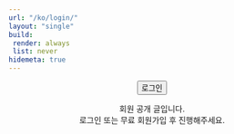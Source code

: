 ```yaml
---
url: "/ko/login/"
layout: "single"
build:
 render: always
 list: never
hidemeta: true
---
```


<div style="text-align: center;">
  <button id="login-btn" class="custom-button">로그인</button>

  <p>회원 공개 글입니다.<br>
  로그인 또는 무료 회원가입 후 진행해주세요.</p>
</div>

<!-- Netlify Identity widget -->
<script src="https://identity.netlify.com/v1/netlify-identity-widget.js"></script>
<script>
(function () {
  function sameOrigin(u) { try { return new URL(u, location.origin).origin === location.origin; } catch(e){return false;} }
  function rememberReturn() {
    const qs = new URLSearchParams(location.search);
    let dest = qs.get('next') || qs.get('redirect');
    if (dest && !sameOrigin(dest)) dest = null;
    if (!dest && document.referrer && sameOrigin(document.referrer)) {
      const ref = new URL(document.referrer);
      if (!/\/ko\/login\/|\/ko\/logout\//.test(ref.pathname)) dest = ref.href;
    }
    if (dest) sessionStorage.setItem('afterLogin', dest);
  }
  function pickDest(){ return sessionStorage.getItem('afterLogin') || '/ko/'; }

  function init() {
    const id = window.netlifyIdentity;
    if (!id) return;

    rememberReturn();

    const btn = document.getElementById('login-btn');
    if (btn) btn.addEventListener('click', function(){ id.open('login'); });

    // 이미 로그인 상태면 자동 복귀 (선택사항)
    id.on('init', function(user){
      if (user) {
        const dest = pickDest();
        sessionStorage.removeItem('afterLogin');
        location.replace(dest);
      }
    });

    id.on('login', function () {
      (id.refresh ? id.refresh() : Promise.resolve()).finally(function(){
        id.close();
        const dest = pickDest();
        sessionStorage.removeItem('afterLogin');
        location.replace(dest);
      });
    });

    id.on('logout', function(){ location.reload(); });

    id.init();
  }

  document.readyState === 'loading'
    ? document.addEventListener('DOMContentLoaded', init)
    : init();
})();
</script>